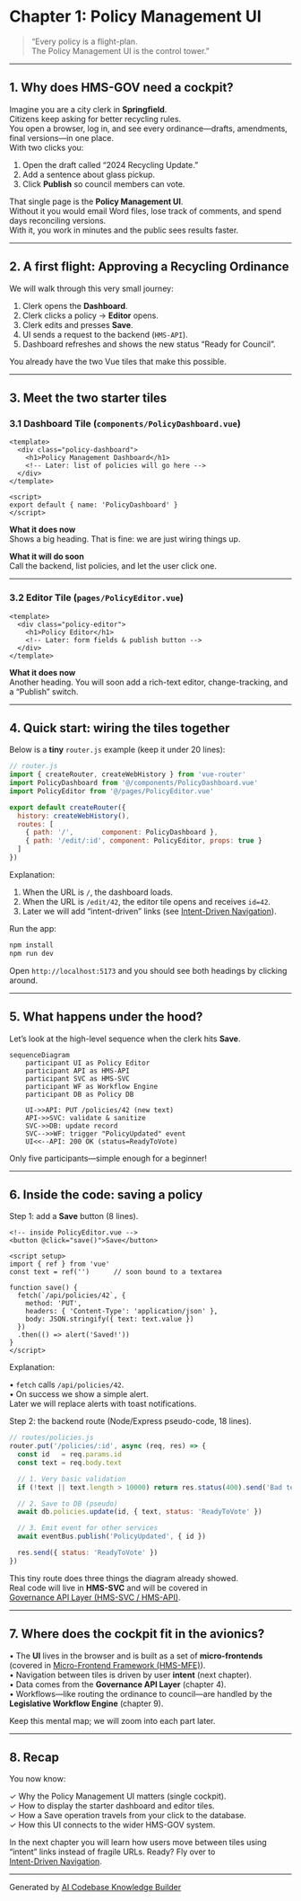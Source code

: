 # Chapter 1: Policy Management UI


> “Every policy is a flight-plan.  
>  The Policy Management UI is the control tower.”

---

## 1. Why does HMS-GOV need a cockpit?

Imagine you are a city clerk in **Springfield**.  
Citizens keep asking for better recycling rules.  
You open a browser, log in, and see every ordinance—drafts, amendments, final versions—in one place.  
With two clicks you:

1. Open the draft called “2024 Recycling Update.”  
2. Add a sentence about glass pickup.  
3. Click **Publish** so council members can vote.

That single page is the **Policy Management UI**.  
Without it you would email Word files, lose track of comments, and spend days reconciling versions.  
With it, you work in minutes and the public sees results faster.

---

## 2. A first flight: Approving a Recycling Ordinance

We will walk through this very small journey:

1. Clerk opens the **Dashboard**.  
2. Clerk clicks a policy → **Editor** opens.  
3. Clerk edits and presses **Save**.  
4. UI sends a request to the backend (`HMS-API`).  
5. Dashboard refreshes and shows the new status “Ready for Council”.

You already have the two Vue tiles that make this possible.

---

## 3. Meet the two starter tiles

### 3.1 Dashboard Tile (`components/PolicyDashboard.vue`)

```vue
<template>
  <div class="policy-dashboard">
    <h1>Policy Management Dashboard</h1>
    <!-- Later: list of policies will go here -->
  </div>
</template>

<script>
export default { name: 'PolicyDashboard' }
</script>
```

**What it does now**  
Shows a big heading. That is fine: we are just wiring things up.

**What it will do soon**  
Call the backend, list policies, and let the user click one.

---

### 3.2 Editor Tile (`pages/PolicyEditor.vue`)

```vue
<template>
  <div class="policy-editor">
    <h1>Policy Editor</h1>
    <!-- Later: form fields & publish button -->
  </div>
</template>
```

**What it does now**  
Another heading. You will soon add a rich-text editor, change-tracking, and a “Publish” switch.

---

## 4. Quick start: wiring the tiles together

Below is a **tiny** `router.js` example (keep it under 20 lines):

```js
// router.js
import { createRouter, createWebHistory } from 'vue-router'
import PolicyDashboard from '@/components/PolicyDashboard.vue'
import PolicyEditor from '@/pages/PolicyEditor.vue'

export default createRouter({
  history: createWebHistory(),
  routes: [
    { path: '/',       component: PolicyDashboard },
    { path: '/edit/:id', component: PolicyEditor, props: true }
  ]
})
```

Explanation:

1. When the URL is `/`, the dashboard loads.  
2. When the URL is `/edit/42`, the editor tile opens and receives `id=42`.  
3. Later we will add “intent-driven” links (see [Intent-Driven Navigation](02_intent_driven_navigation_.md)).

Run the app:

```bash
npm install
npm run dev
```

Open `http://localhost:5173` and you should see both headings by clicking around.

---

## 5. What happens under the hood?

Let’s look at the high-level sequence when the clerk hits **Save**.

```mermaid
sequenceDiagram
    participant UI as Policy Editor
    participant API as HMS-API
    participant SVC as HMS-SVC
    participant WF as Workflow Engine
    participant DB as Policy DB

    UI->>API: PUT /policies/42 (new text)
    API->>SVC: validate & sanitize
    SVC->>DB: update record
    SVC-->>WF: trigger "PolicyUpdated" event
    UI<<--API: 200 OK (status=ReadyToVote)
```

Only five participants—simple enough for a beginner!

---

## 6. Inside the code: saving a policy

Step 1: add a **Save** button (8 lines).

```vue
<!-- inside PolicyEditor.vue -->
<button @click="save()">Save</button>

<script setup>
import { ref } from 'vue'
const text = ref('')      // soon bound to a textarea

function save() {
  fetch(`/api/policies/42`, {
    method: 'PUT',
    headers: { 'Content-Type': 'application/json' },
    body: JSON.stringify({ text: text.value })
  })
  .then(() => alert('Saved!'))
}
</script>
```

Explanation:

• `fetch` calls `/api/policies/42`.  
• On success we show a simple alert.  
Later we will replace alerts with toast notifications.

Step 2: the backend route (Node/Express pseudo-code, 18 lines).

```js
// routes/policies.js
router.put('/policies/:id', async (req, res) => {
  const id   = req.params.id
  const text = req.body.text

  // 1. Very basic validation
  if (!text || text.length > 10000) return res.status(400).send('Bad text')

  // 2. Save to DB (pseudo)
  await db.policies.update(id, { text, status: 'ReadyToVote' })

  // 3. Emit event for other services
  await eventBus.publish('PolicyUpdated', { id })

  res.send({ status: 'ReadyToVote' })
})
```

This tiny route does three things the diagram already showed.  
Real code will live in **HMS-SVC** and will be covered in  
[Governance API Layer (HMS-SVC / HMS-API)](04_governance_api_layer__hms_svc___hms_api__.md).

---

## 7. Where does the cockpit fit in the avionics?

• The **UI** lives in the browser and is built as a set of **micro-frontends** (covered in [Micro-Frontend Framework (HMS-MFE)](03_micro_frontend_framework__hms_mfe__.md)).  
• Navigation between tiles is driven by user **intent** (next chapter).  
• Data comes from the **Governance API Layer** (chapter 4).  
• Workflows—like routing the ordinance to council—are handled by the **Legislative Workflow Engine** (chapter 9).

Keep this mental map; we will zoom into each part later.

---

## 8. Recap

You now know:

✓ Why the Policy Management UI matters (single cockpit).  
✓ How to display the starter dashboard and editor tiles.  
✓ How a Save operation travels from your click to the database.  
✓ How this UI connects to the wider HMS-GOV system.

In the next chapter you will learn how users move between tiles using “intent” links instead of fragile URLs. Ready? Fly over to  
[Intent-Driven Navigation](02_intent_driven_navigation_.md).

---

Generated by [AI Codebase Knowledge Builder](https://github.com/The-Pocket/Tutorial-Codebase-Knowledge)